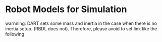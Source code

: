 # Robot Models for Simulation

warnning: DART sets some mass and inertia in the case when there is no inertia setup. (RBDL does not). Therefore, please avoid to set link like the following

<link name="bla bla"/>


